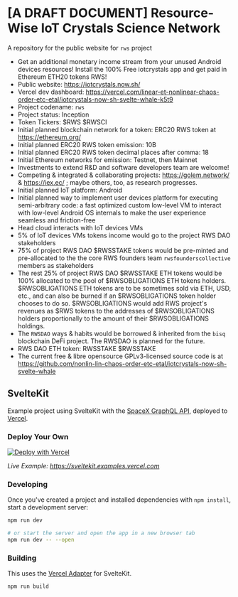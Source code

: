 # [A DRAFT DOCUMENT] Resource-Wise IoT Crystals Science Network

A repository for the public website for `rws` project

 * Get an additional monetary income stream from your unused Android devices resources! Install the 100% Free iotcrystals app and get paid in Ethereum ETH20 tokens RWS!
 * Public website: https://iotcrystals.now.sh/
 * Vercel dev dashboard: https://vercel.com/linear-et-nonlinear-chaos-order-etc-etal/iotcrystals-now-sh-svelte-whale-k5t9
 * Project codename: `rws`
 * Project status: Inception
 * Token Tickers: $RWS $RWSCI
 * Initial planned blockchain network for a token: ERC20 RWS token at https://ethereum.org/
 * Initial planned ERC20 RWS token emission: 10B
 * Initial planned ERC20 RWS token decimal places after comma: 18
 * Initial Ethereum networks for emission: Testnet, then Mainnet
 * Investments to extend R&D and software developers team are welcome!
 * Competing & integrated & collaborating projects: https://golem.network/ & https://iex.ec/ ; maybe others, too, as research progresses.
 * Initial planned IoT platform: Android
 * Initial planned way to implement user devices platform for executing semi-arbitrary code: a fast optimized custom low-level VM to interact with low-level Android OS internals to make the user experience seamless and friction-free
 * Head cloud interacts with IoT devices VMs
 * 5% of IoT devices VMs tokens income would go to the project RWS DAO stakeholders
 * 75% of project RWS DAO $RWSSTAKE tokens would be pre-minted and pre-allocated to the the core RWS founders team `rwsfounderscollective` members as stakeholders
 * The rest 25% of project RWS DAO $RWSSTAKE ETH tokens would be 100% allocated to the pool of $RWSOBLIGATIONS ETH tokens holders. $RWSOBLIGATIONS ETH tokens are to be sometimes sold via ETH, USD, etc., and can also be burned if an $RWSOBLIGATIONS token holder chooses to do so. $RWSOBLIGATIONS would add RWS project's revenues as $RWS tokens to the addresses of $RWSOBLIGATIONS holders proportionally to the amount of their $RWSOBLIGATIONS holdings.
 * The `RWSDAO` ways & habits would be borrowed & inherited from the `bisq` blockchain DeFi project. The RWSDAO is planned for the future.
 * RWS DAO ETH token: RWSSTAKE $RWSSTAKE
 * The current free & libre opensource GPLv3-licensed source code is at https://github.com/nonlin-lin-chaos-order-etc-etal/iotcrystals-now-sh-svelte-whale

## SvelteKit

Example project using SvelteKit with the [SpaceX GraphQL API](https://api.spacex.land/graphql/), deployed to [Vercel](https://vercel.com).

### Deploy Your Own

[![Deploy with Vercel](https://vercel.com/button)](https://vercel.com/new/clone?repository-url=https%3A%2F%2Fgithub.com%2Fvercel%2Fvercel%2Ftree%2Fmain%2Fexamples%2Fsveltekit&project-name=sveltekit-vercel&repository-name=sveltekit-vercel&demo-title=SvelteKit%20%2B%20Vercel&demo-description=SvelteKit%20app%20fetching%20data%20from%20the%20SpaceX%20GraphQL%20API.&demo-url=https%3A%2F%2Fsveltekit.examples.vercel.com%2F&demo-image=https%3A%2F%2Fsveltekit.examples.vercel.com%2Ftwitter.png)

_Live Example: https://sveltekit.examples.vercel.com_

### Developing

Once you've created a project and installed dependencies with `npm install`, start a development server:

```bash
npm run dev

# or start the server and open the app in a new browser tab
npm run dev -- --open
```

### Building

This uses the [Vercel Adapter](https://github.com/sveltejs/kit/tree/master/packages/adapter-vercel) for SvelteKit.

```bash
npm run build
```

